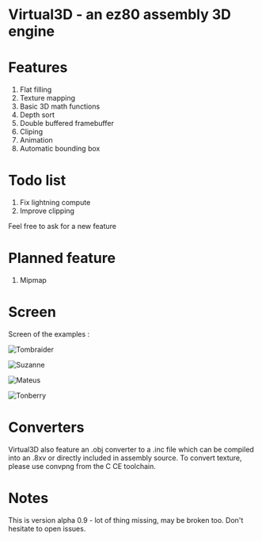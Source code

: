 # Virtual3D - an ez80 assembly 3D engine

# Features

1. Flat filling
2. Texture mapping
3. Basic 3D math functions
4. Depth sort
5. Double buffered framebuffer
5. Cliping
6. Animation
7. Automatic bounding box

# Todo list

1. Fix lightning compute
2. Improve clipping

Feel free to ask for a new feature

# Planned feature

1. Mipmap

# Screen

Screen of the examples :

![Tombraider](https://i.imgur.com/7R0LIS2.gif)

![Suzanne](https://i.imgur.com/O6qz7pv.gif)

![Mateus](https://i.imgur.com/XORQ14y.gif)

![Tonberry](https://i.imgur.com/9PDBvai.gif)

# Converters

Virtual3D also feature an .obj converter to a .inc file which can be compiled into an .8xv or directly included in assembly source.
To convert texture, please use convpng from the C CE toolchain.

# Notes

This is version alpha 0.9 - lot of thing missing, may be broken too. Don't hesitate to open issues.
